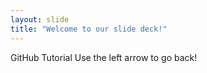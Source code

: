 ```yaml
---
layout: slide
title: "Welcome to our slide deck!"
---
```

GitHub Tutorial
Use the left arrow to go back!
